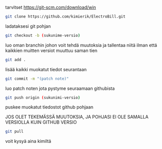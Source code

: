   tarvitset
   https://git-scm.com/download/win
   

  



  
```bash 
git clone https://github.com/kimierik/ElectroBill.git
```
  
ladataksesi git pohjan
  
```bash 
git checkout -b (sukunime-versio)
``` 

luo oman branchin johon voit tehdä muutoksia ja tallentaa niitä ilman että kaikkien muitten versiot muuttuu saman tien
  
  
  
```bash
git add . 
```  
lisää kaikki muokatut tiedot seurantaan


```bash
git commit -m "(patch note)"
``` 

luo patch noten jota pystyme seuraamaan githubista
  
```bash 
git push origin (sukunimi-versio)
```
  
puskee muokatut tiedostot github pohjaan



JOS OLET TEKEMÄSSÄ MUUTOKSIA, JA POHJASI EI OLE SAMALLA VERSIOLLA KUIN GITHUB VERSIO
  
```bash
git pull
```
  

voit kysyä aina kimiltä  

